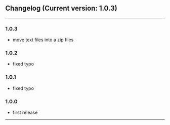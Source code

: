 ## Changelog (Current version: 1.0.3)

-----------------
### 1.0.3

* move text files into a zip files

### 1.0.2

* fixed typo

### 1.0.1

* fixed typo

### 1.0.0

* first release


-----------------